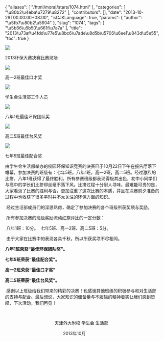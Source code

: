 {
    "aliases": [
        "/html/moral/stars/1074.html"
    ],
    "categories": [
        "\u80b2\u4eba\u7279\u8272"
    ],
    "contributors": [],
    "date": "2013-10-29T00:00:00+08:00",
    "isCJKLanguage": true,
    "params": {
        "author": "\u5fb7\u80b2\u5904"
    },
    "slug": "1074",
    "tags": [
        "\u5b66\u5b50\u661f\u7a7a"
    ],
    "title": "2013\u73af\u4fdd\u77e5\u8bc6\u7ade\u8d5b\u5706\u6ee1\u843d\u5e55",
    "toc": true
}

![](https://cdn.tfls.online/mirror/full/b0a16568aed76dd68188d828dea86e35620058b8.jpg)




2013环保大赛决赛比赛现场




![](https://cdn.tfls.online/mirror/full/11a2411e3b98d602d095f414189a0aabfe862a73.jpg)




高一2班最佳口才奖




![](https://cdn.tfls.online/mirror/full/25b1891b3ca1f44bbf9363261fe29cccd1ef198f.jpg)




学生会生活部工作人员




![](https://cdn.tfls.online/mirror/full/7fd5eda7dcfb6968e3aa0185d982f473a7425b37.jpg)




八年1班最佳环保团队奖




![](https://cdn.tfls.online/mirror/full/df6782205f26ea7942c87867f3581837f5442710.jpg)




高二5班最佳台风奖




![](https://cdn.tfls.online/mirror/full/f5dbbc609be4062da49a09d4ed9a54bb5a1a2c85.jpg)




七年5班最佳配合奖




  





由学生会生活部举办的校园环保知识竞赛的决赛已于10月22日下午在报告厅落下帷幕，参加决赛的班级有：七年5班，八年1班，高一2班，高二5班。经过激烈的比拼，八年1班获得了最终胜利。所有参赛班级都表现得极其出色，初中小同学们与高中的学长们比拼却丝毫不落下风，比拼过程十分耐人寻味。最难能可贵的是，大家看淡了比赛的胜利与否，更加注重了这次比赛的本质，并且在决赛前夕准备的过程中也收获了很多平时并不太关注的环保方面的知识。




 经过生活部成员们的深思熟虑，确定了参加决赛的各个班级所获奖项与奖励。




 所有参加决赛的班级奖励流动红旗评比的一定分数：




 八年1班：10分。  七年5班、高一2班、高二5班：5分。




 由于大家在比赛中的表现各具千秋，所以所获奖项不尽相同。




**八年****1****班荣获“最佳环保团队奖”。**




**七年****5****班荣获“最佳配合奖”。**




**高一****2****班荣获“最佳口才奖”**




**高二****5****班荣获“最佳台风奖”。**




 感谢以上班级给我们带来的精彩的决赛！也感谢其他班级的积极参与和对生活部的支持与配合。最后想说，大家知识的储备量与不服输的精神着实让我们感到赞叹，下次活动，我们再见！




 




                                         天津外大附校 学生会 生活部




                                               
2013年10月




  



